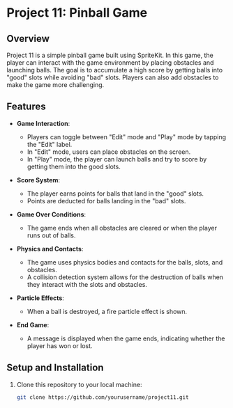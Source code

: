 # Project 11: Pinball Game

## Overview

Project 11 is a simple pinball game built using SpriteKit. In this game, the player can interact with the game environment by placing obstacles and launching balls. The goal is to accumulate a high score by getting balls into "good" slots while avoiding "bad" slots. Players can also add obstacles to make the game more challenging.

## Features

- **Game Interaction**: 
  - Players can toggle between "Edit" mode and "Play" mode by tapping the "Edit" label.
  - In "Edit" mode, users can place obstacles on the screen.
  - In "Play" mode, the player can launch balls and try to score by getting them into the good slots.
  
- **Score System**: 
  - The player earns points for balls that land in the "good" slots.
  - Points are deducted for balls landing in the "bad" slots.

- **Game Over Conditions**:
  - The game ends when all obstacles are cleared or when the player runs out of balls.
  
- **Physics and Contacts**:
  - The game uses physics bodies and contacts for the balls, slots, and obstacles.
  - A collision detection system allows for the destruction of balls when they interact with the slots and obstacles.
  
- **Particle Effects**: 
  - When a ball is destroyed, a fire particle effect is shown.

- **End Game**: 
  - A message is displayed when the game ends, indicating whether the player has won or lost.

## Setup and Installation

1. Clone this repository to your local machine:
   ```bash
   git clone https://github.com/yourusername/project11.git
